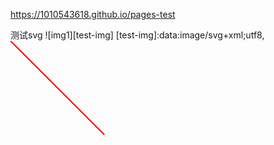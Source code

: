 https://1010543618.github.io/pages-test

测试svg
![img1][test-img]
[test-img]:data:image/svg+xml;utf8,<svg xmlns='http://www.w3.org/2000/svg'><line x1='0' y1='0' x2='200' y2='200' style='stroke:rgb(255,0,0);stroke-width:2' /></svg>
